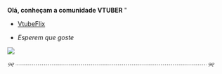 
  **Olá, conheçam a comunidade VTUBER** "  
 
-  [VtubeFlix](https://arhalfox.github.io/VtubeFlix/) 

- _Esperem que goste_

 ![](https://media.tenor.com/gSrfRHuAUCkAAAAj/gura-vtuber.gif)  

*୨୧ ┈┈┈┈┈┈┈┈┈┈┈┈┈┈┈┈┈┈┈┈┈┈┈┈┈┈┈┈┈┈┈ ୨୧*
